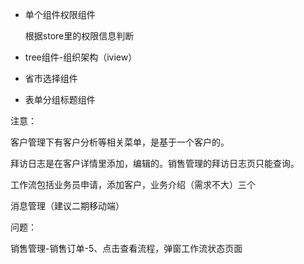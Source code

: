 - 单个组件权限组件

  根据store里的权限信息判断

- tree组件-组织架构（iview）

- 省市选择组件

- 表单分组标题组件

注意：

客户管理下有客户分析等相关菜单，是基于一个客户的。

拜访日志是在客户详情里添加，编辑的。销售管理的拜访日志页只能查询。

工作流包括业务员申请，添加客户，业务介绍（需求不大）三个

消息管理（建议二期移动端）

问题：

销售管理-销售订单-5、点击查看流程，弹窗工作流状态页面